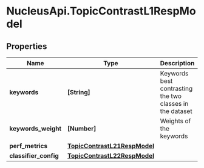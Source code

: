 # NucleusApi.TopicContrastL1RespModel

## Properties
Name | Type | Description | Notes
------------ | ------------- | ------------- | -------------
**keywords** | **[String]** | Keywords best contrasting the two classes in the dataset | [optional] 
**keywords_weight** | **[Number]** | Weights of the keywords | [optional] 
**perf_metrics** | [**TopicContrastL21RespModel**](TopicContrastL21RespModel.md) |  | [optional] 
**classifier_config** | [**TopicContrastL22RespModel**](TopicContrastL22RespModel.md) |  | [optional] 


